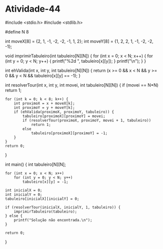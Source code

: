 # Atividade-44

#include <stdio.h>
#include <stdlib.h>

#define N 8

int moveX[8] = {2, 1, -1, -2, -2, -1, 1, 2};
int moveY[8] = {1, 2, 2, 1, -1, -2, -2, -1};

void imprimirTabuleiro(int tabuleiro[N][N]) {
    for (int x = 0; x < N; x++) {
        for (int y = 0; y < N; y++) {
            printf("%2d ", tabuleiro[x][y]);
        }
        printf("\n");
    }
}

int ehValida(int x, int y, int tabuleiro[N][N]) {
    return (x >= 0 && x < N && y >= 0 && y < N && tabuleiro[x][y] == -1);
}

int resolverTour(int x, int y, int movei, int tabuleiro[N][N]) {
    if (movei == N*N)
        return 1;

    for (int k = 0; k < 8; k++) {
        int proximoX = x + moveX[k];
        int proximoY = y + moveY[k];
        if (ehValida(proximoX, proximoY, tabuleiro)) {
            tabuleiro[proximoX][proximoY] = movei;
            if (resolverTour(proximoX, proximoY, movei + 1, tabuleiro))
                return 1;
            else
                tabuleiro[proximoX][proximoY] = -1; 
        }
    }
    return 0;
}

int main() {
    int tabuleiro[N][N];

    for (int x = 0; x < N; x++)
        for (int y = 0; y < N; y++)
            tabuleiro[x][y] = -1;

    int inicialX = 0;
    int inicialY = 0;
    tabuleiro[inicialX][inicialY] = 0; 

    if (resolverTour(inicialX, inicialY, 1, tabuleiro)) {
        imprimirTabuleiro(tabuleiro);
    } else {
        printf("Solução não encontrada.\n");
    }

    return 0;
}
